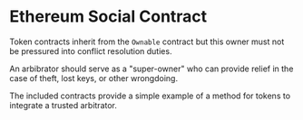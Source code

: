 # Ethereum Social Contract

Token contracts inherit from the `Ownable` contract but this owner must not be pressured into conflict resolution duties.

An arbibrator should serve as a "super-owner" who can provide relief in the case of theft, lost keys, or other wrongdoing.

The included contracts provide a simple example of a method for tokens to integrate a trusted arbitrator.
